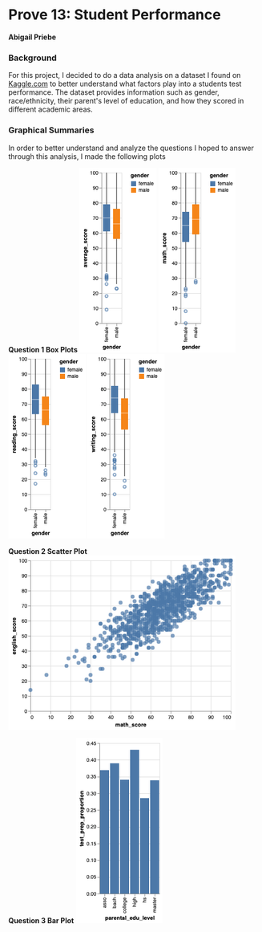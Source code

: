 # Prove 13: Student Performance
**Abigail Priebe**

### Background
For this project, I decided to do a data analysis on a dataset I found on [Kaggle.com](https://www.kaggle.com/spscientist/students-performance-in-exams) to better understand what factors play into a students test performance. The dataset provides information such as gender, race/ethnicity, their parent's level of education, and how they scored in different academic areas. 

### Graphical Summaries
In order to better understand and analyze the questions I hoped to answer through this analysis, I made the following plots 

**Question 1 Box Plots**
![](q1_boxplot4.png) ![](q1_boxplot1.png) ![](q1_boxplot2.png) ![](q1_boxplot3.png)

**Question 2 Scatter Plot**
![](q2_scatterplot.png)

**Question 3 Bar Plot**
![](q3_barplot.png)